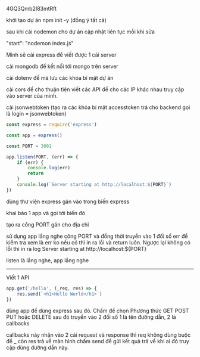4GQ3Qmb2I83mtRft

khởi tạo dự án npm init -y (đồng ý tất cả)

sau khi cài nodemon cho dự án cập nhật liên tục mỗi khi sửa

"start": "nodemon index.js"

Mình sẽ cài express để viết được 1 cái server

cài mongodb để kết nối tới mongo trên server

cài dotenv để mà lưu các khóa bí mật dự án

cài cors để cho thuận tiện viết các API để cho các IP khác nhau truy cập vào server của mình.

cài jsonwebtoken (tạo ra các khóa bí mật accesstoken trả cho backend gọi là login = jsonwebtoken)

```js
const express = require('express')

const app = express()

const PORT = 3001

app.listen(PORT, (err) => {
    if (err) {
        console.log(err)
        return
    }
    console.log(`Server starting at http://localhost:${PORT}`)
})
```

dùng thư viện express gán vào trong biến express 

khai báo 1 app và gọi tới biến đó

tạo ra cổng PORT gán cho địa chỉ

sử dụng app lắng nghe công PORT và đồng thời truyền vào 1 đối số err để kiểm tra xem là err ko nếu có thì in ra lỗi và return luôn. Ngược lại không có lỗi thì in ra log Server starting at http://localhost:${PORT}

listen là lắng nghe, app lắng nghe

---

Viết 1 API

```js
app.get('/hello', (_req, res) => {
    res.send(`<h1>Hello World</h1>`)
})
```

dùng app để dùng express sau đó. Chấm để chọn Phương thức GET POST PUT hoặc DELETE sau đó truyền vào 2 đối số 1 là tên đường dẫn, 2 là callbacks

callbacks này nhận vào 2 cái request và response thì req không dùng buộc để _ còn res trả về màn hình chấm send để gửi kết quả trả về khi ai đó truy cập đúng đường dẫn này.

